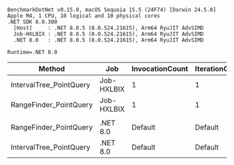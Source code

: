 ```

BenchmarkDotNet v0.15.0, macOS Sequoia 15.5 (24F74) [Darwin 24.5.0]
Apple M4, 1 CPU, 10 logical and 10 physical cores
.NET SDK 8.0.300
  [Host]     : .NET 8.0.5 (8.0.524.21615), Arm64 RyuJIT AdvSIMD
  Job-HXLBIX : .NET 8.0.5 (8.0.524.21615), Arm64 RyuJIT AdvSIMD
  .NET 8.0   : .NET 8.0.5 (8.0.524.21615), Arm64 RyuJIT AdvSIMD

Runtime=.NET 8.0  

```
| Method                  | Job        | InvocationCount | IterationCount | LaunchCount | UnrollFactor | WarmupCount | Mean        | Error    | StdDev   | Ratio |
|------------------------ |----------- |---------------- |--------------- |------------ |------------- |------------ |------------:|---------:|---------:|------:|
| IntervalTree_PointQuery | Job-HXLBIX | 1               | 1              | 1           | 1            | 1           | 62,750.0 ns |       NA |  0.00 ns |  1.00 |
| RangeFinder_PointQuery  | Job-HXLBIX | 1               | 1              | 1           | 1            | 1           | 72,083.5 ns |       NA |  0.00 ns |  1.15 |
|                         |            |                 |                |             |              |             |             |          |          |       |
| RangeFinder_PointQuery  | .NET 8.0   | Default         | Default        | Default     | 16           | Default     |    993.3 ns |  1.56 ns |  1.30 ns |  0.11 |
| IntervalTree_PointQuery | .NET 8.0   | Default         | Default        | Default     | 16           | Default     |  9,271.5 ns | 82.48 ns | 77.16 ns |  1.00 |
